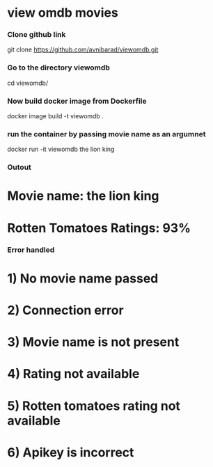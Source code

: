 # view omdb movies #

### Clone github link
 git clone https://github.com/avnibarad/viewomdb.git

### Go to the directory viewomdb
 cd viewomdb/

### Now build docker image from Dockerfile
  docker image build -t viewomdb .

### run the container by passing movie name as an argumnet
docker run -it viewomdb the lion king

### Outout
# Movie name: the lion king
# Rotten Tomatoes Ratings: 93%

### Error handled
# 1) No movie name passed
# 2) Connection error
# 3) Movie name is not present
# 4) Rating not available
# 5) Rotten tomatoes rating not available
# 6) Apikey is incorrect
